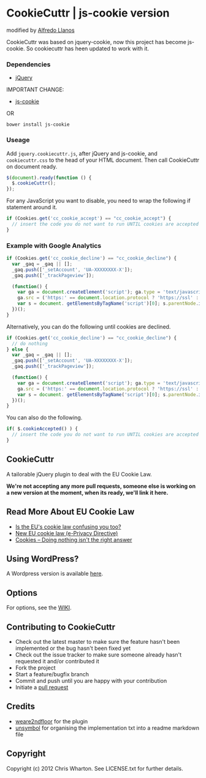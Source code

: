 # CookieCuttr | js-cookie version

modified by [Alfredo Llanos](@biojazzard)

CookieCuttr was based on jquery-cookie, now this project has become js-cookie.
So cookiecuttr has heen updated to work with it.

### Dependencies

* [jQuery](https://github.com/jquery/jquery)

IMPORTANT CHANGE:

* [js-cookie](https://github.com/js-cookie/js-cookie)

OR

```
bower install js-cookie
```

### Useage

Add `jquery.cookiecuttr.js`, after jQuery and js-cookie, and `cookiecuttr.css` to the head of your HTML document. Then call CookieCuttr on document ready.

```javascript
$(document).ready(function () {
  $.cookieCuttr();
});
```

For any JavaScript you want to disable, you need to wrap the following if statement around it.

```javascript
if (Cookies.get('cc_cookie_accept') == "cc_cookie_accept") {
  // insert the code you do not want to run UNTIL cookies are accepted here
}
```

### Example with Google Analytics


```javascript
if (Cookies.get('cc_cookie_decline') == "cc_cookie_decline") {
  var _gaq = _gaq || [];
  _gaq.push(['_setAccount', 'UA-XXXXXXXX-X']);
  _gaq.push(['_trackPageview']);

  (function() {
    var ga = document.createElement('script'); ga.type = 'text/javascript'; ga.async = true;
    ga.src = ('https:' == document.location.protocol ? 'https://ssl' : 'http://www') + '.google-analytics.com/ga.js';
    var s = document. getElementsByTagName('script')[0]; s.parentNode.insertBefore(ga, s);
  })();
}
```

Alternatively, you can do the following until cookies are declined.

```javascript
if (Cookies.get('cc_cookie_decline') == "cc_cookie_decline") {
  // do nothing
} else {
  var _gaq = _gaq || [];
  _gaq.push(['_setAccount', 'UA-XXXXXXXX-X']);
  _gaq.push(['_trackPageview']);

  (function() {
    var ga = document.createElement('script'); ga.type = 'text/javascript'; ga.async = true;
    ga.src = ('https:' == document.location.protocol ? 'https://ssl' : 'http://www') + '.google-analytics.com/ga.js';
    var s = document. getElementsByTagName('script')[0]; s.parentNode.insertBefore(ga, s);
  })();
}
```

You can also do the following.

```javascript
if( $.cookieAccepted() ) {
  // insert the code you do not want to run UNTIL cookies are accepted here
}
```

CookieCuttr
-----------

A tailorable jQuery plugin to deal with the EU Cookie Law.

**We're not accepting any more pull requests, someone else is working on a new version at the moment, when its ready, we'll link it here.**

Read More About EU Cookie Law
-----------------------------

* [Is the EU's cookie law confusing you too?](http://www.123-reg.co.uk/blog/security-issues/is-the-eus-cookie-law-confusing-you-too/)
* [New EU cookie law (e-Privacy Directive)](http://www.ico.gov.uk/for_organisations/privacy_and_electronic_communications/the_guide/cookies.aspx)
* [Cookies – Doing nothing isn't the right answer](http://chriswharton.me/2012/05/cookies-doing-nothing-isnt-the-right-answer/)

Using WordPress?
----------------

A Wordpress version is available [here](http://cookiecuttr.com/wordpress-plugin/).

Options
-------

For options, see the [WIKI](/weare2ndfloor/cookieCuttr/wiki/Options).

Contributing to CookieCuttr
---------------------------

* Check out the latest master to make sure the feature hasn't been implemented or the bug hasn't been fixed yet
* Check out the issue tracker to make sure someone already hasn't requested it and/or contributed it
* Fork the project
* Start a feature/bugfix branch
* Commit and push until you are happy with your contribution
* Initiate a [pull request](https://help.github.com/articles/using-pull-requests)

Credits
-------

* [weare2ndfloor](https://github.com/weare2ndfloor) for the plugin
* [unsymbol](https://github.com/unsymbol) for organising the implementation txt into a readme markdown file

Copyright
---------

Copyright (c) 2012 Chris Wharton. See LICENSE.txt for further details.
